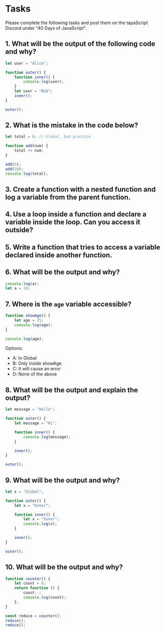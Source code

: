 # Tasks
Please complete the following tasks and post them on the tapaScript Discord under "40 Days of JavaScript".

## 1. What will be the output of the following code and why?
```js
let user = "Alice";

function outer() {
    function inner() {
        console.log(user);
    }
    let user = "Bob";
    inner();
}

outer();
```

## 2. What is the mistake in the code below?
```js
let total = 0; // Global, bad practice

function add(num) {
    total += num;
}

add(5);
add(10);
console.log(total);
```

## 3. Create a function with a nested function and log a variable from the parent function.

## 4. Use a loop inside a function and declare a variable inside the loop. Can you access it outside?

## 5. Write a function that tries to access a variable declared inside another function.

## 6. What will be the output and why?
```js
console.log(a);
let a = 10;
```

## 7. Where is the `age` variable accessible?
```js
function showAge() {
    let age = 25;
    console.log(age);
}

console.log(age);
```

Options:
- A: In Global
- B: Only inside showAge
- C: It will cause an error
- D: None of the above

## 8. What will be the output and explain the output?
```js
let message = "Hello";

function outer() {
    let message = "Hi";

    function inner() {
        console.log(message);
    }

    inner();
}

outer();
```

## 9. What will be the output and why?
```js
let x = "Global";

function outer() {
    let x = "Outer";

    function inner() {
        let x = "Inner";
        console.log(x);
    }

    inner();
}

outer();
```

## 10. What will be the output and why?
```js
function counter() {
    let count = 0;
    return function () {
        count--;
        console.log(count);
    };
}

const reduce = counter();
reduce();
reduce();
```

